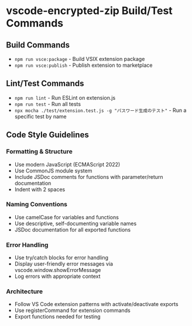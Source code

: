 # vscode-encrypted-zip Build/Test Commands

## Build Commands
- `npm run vsce:package` - Build VSIX extension package
- `npm run vsce:publish` - Publish extension to marketplace

## Lint/Test Commands
- `npm run lint` - Run ESLint on extension.js
- `npm run test` - Run all tests
- `npx mocha ./test/extension.test.js -g "パスワード生成のテスト"` - Run a specific test by name

## Code Style Guidelines

### Formatting & Structure
- Use modern JavaScript (ECMAScript 2022)
- Use CommonJS module system
- Include JSDoc comments for functions with parameter/return documentation
- Indent with 2 spaces

### Naming Conventions
- Use camelCase for variables and functions
- Use descriptive, self-documenting variable names
- JSDoc documentation for all exported functions

### Error Handling
- Use try/catch blocks for error handling
- Display user-friendly error messages via vscode.window.showErrorMessage
- Log errors with appropriate context

### Architecture
- Follow VS Code extension patterns with activate/deactivate exports
- Use registerCommand for extension commands
- Export functions needed for testing